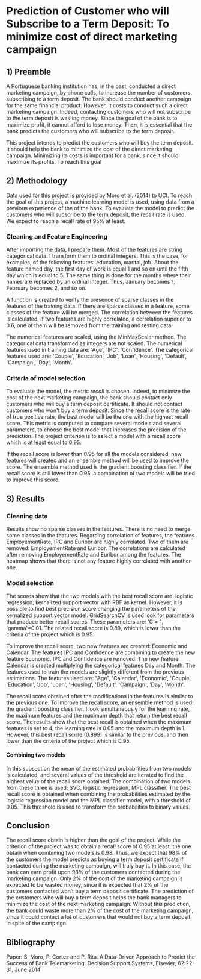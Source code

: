 # Prediction of Customer who will Subscribe to a Term Deposit: To minimize cost of direct marketing campaign

## 1) Preamble
A Portuguese banking institution has, in the past, conducted a direct marketing campaign, by phone calls, to increase the number of customers subscribing to a term deposit. The bank should conduct another campaign for the same financial product. However, It costs to conduct such a direct marketing campaign. Indeed, contacting customers who will not subscribe to the term deposit is wasting money. Since the goal of the bank is to maximize profit, it cannot afford to lose money. Then, it is essential that the bank predicts the customers who will subscribe to the term deposit.

This project intends to predict the customers who will buy the term deposit. It should help the bank to minimize the cost of the direct marketing campaign. Minimizing its costs is important for a bank, since it should maximize its profits. To reach this goal


## 2) Methodology

Data used for this project is provided by Moro et al. (2014) to [UCI](https://archive.ics.uci.edu/ml/datasets/Bank+Marketing). To reach the goal of this project, a machine learning model is used, using data from a previous experience of the of the bank. To evaluate the model to predict the customers who will subscribe to the term deposit, the recall rate is used. We expect to reach a recall rate of 95% at least.

### Cleaning and Feature Engineering
After importing the data, I prepare them. Most of the features are string categorical data. I transform them to ordinal integers. This is the case, for examples, of the following features: education, marital, job. About the feature named day, the first day of work is equal 1 and so on until the fifth day which is equal to 5. The same thing is done for the months where their names are replaced by an ordinal integer. Thus, January becomes 1, February becomes 2, and so on. 

A function is created to verify the presence of sparse classes in the features of the training data. If there are sparse classes in a feature, some classes of the feature will be merged. The correlation between the features is calculated. If two features are highly correlated, a correlation superior to 0.6, one of them will be removed from the training and testing data.

The numerical features are scaled, using the MinMaxScaler method. The categorical data transformed as integers are not scaled. The numerical features used in training data are: 'Age', 'IPC', 'Confidence'. The categorical features used are: 'Couple', 'Education', 'Job', 'Loan', 'Housing', 'Default', 'Campaign', 'Day', 'Month'.

### Criteria of model selection
To evaluate the model, the metric *recall* is chosen. Indeed, to minimize the cost of the next marketing campaign, the bank should contact only customers who will buy a term deposit certificate. It should not contact customers who won't buy a term deposit. Since the recall score is the rate of true positive rate, the best model will be the one with the highest recall score. This metric is computed to compare several models and several parameters, to choose the best model that increases the precision of the prediction. The project criterion is to select a model with a recall score which is at least equal to 0.95.

If the recall score is lower than 0.95 for all the models considered, new features will created and an ensemble method will be used to improve the score.  The ensemble method used is the gradient boosting classifier. If the recall score is still lower than 0.95,  a combination of two models will be tried to improve this score.



## 3) Results

### Cleaning data
Results show no sparse classes in the features. There is no need to merge some classes in the features. Regarding correlation of features, the features EmployementRate, IPC and Euribor are highly carrelated. Two of them are removed: EmployementRate and Euribor. The correlations are calculated after removing EmployementRate and Euribor among the features. The heatmap shows that there is not any feature highly correlated with another one.

### Model selection
The scores show that the two models with the best recall score are: logistic regression; kernalized support vector with RBF as kernel. However, it is possible to find best precision score changing the parameters of the kernalized support vector model. GridSearchCV is used look for parameters that produce better recall scores. These parameters are: 'C'= 1, 'gamma'=0.01. The related recall score is 0.89, which is lower than the criteria of the project which is 0.95.

To improve the recall score, two new features are created: Economic and Calendar. The features IPC and Confidence are combining to create the new feature Economic. IPC and Confidence are removed. The new feature Calendar is created multiplying the categorical features Day and Month. The features used to train the models are slightly different from the previous estimations. The features used are: "Age", 'Calendar', 'Economic', 'Couple', 'Education', 'Job', 'Loan', 'Housing', 'Default', 'Campaign', 'Day', 'Month'.

The recall score obtained after the modifications in the features is similar to the previous one. To improve the recall score, an ensemble method is used: the gradient boosting classifier. I look simultaneously for the learning rate, the maximum features and the maximum depth that return the best recall score. The results show that the best recall is obtained when the maximum features is set to 4, the learning rate is 0.05 and the maximum depth is 1. However, this best recall score (0.899) is similar to the previous, and then lower than the criteria of the project which is 0.95.

#### Combining two models
In this subsection the mean of the estimated probabilities from two models is calculated, and several values of the threshold are iterated to find the highest value of the recall score obtained. The combination of two models from these three is used: SVC, logistic regression, MPL classifier. The best recall score is obtained when combining the probabilities estimated by the logistic regression model and the MPL classifier model, with a threshold of 0.05. This threshold is used to transform the probabilities to binary values.

## Conclusion

The recall score obtain is higher than the goal of the project. While the criterion of the project was to obtain a recall score of 0.95 at least, the one obtain when combining two models is 0.98. Thus,  we expect that 98% of the customers the model predicts as buying a term deposit certificate if contacted during the marketing campaign, will truly buy it. In this case, the bank can earn profit upon 98% of the customers contacted during the marketing campaign. Only 2% of the cost of the marketing campaign is expected to be wasted money, since it is expected that 2% of the customers contacted won’t buy a term deposit certificate. 
The prediction of the customers who will buy a term deposit helps the bank managers to minimize the cost of the next marketing campaign. Without this prediction, the bank could waste more than 2% of the cost of the marketing campaign, since it could contact a lot of customers that would not buy a term deposit in spite of the campaign.

## Bibliography
Paper: S. Moro, P. Cortez and P. Rita. A Data-Driven Approach to Predict the Success of Bank Telemarketing. Decision Support Systems, Elsevier, 62:22-31, June 2014
